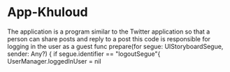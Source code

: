 # App-Khuloud
The application is a program similar to the Twitter application so that a person can share posts and reply to a post
this code is responsible for logging in the user as a guest
func prepare(for segue: UIStoryboardSegue, sender: Any?) {
        if segue.identifier == "logoutSegue"{
            UserManager.loggedInUser = nil
